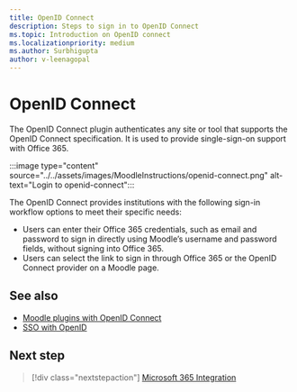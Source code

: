 ```yaml
---
title: OpenID Connect
description: Steps to sign in to OpenID Connect
ms.topic: Introduction on OpenID connect
ms.localizationpriority: medium
ms.author: Surbhigupta
author: v-leenagopal
---
```


# OpenID Connect

The OpenID Connect plugin authenticates any site or tool that supports the OpenID Connect specification. It is used to provide single-sign-on support with Office 365.

:::image type="content" source="../../assets/images/MoodleInstructions/openid-connect.png" alt-text="Login to openid-connect":::

The OpenID Connect provides institutions with the following sign-in workflow options to meet their specific needs:

* Users can enter their Office 365 credentials, such as email and password to sign in directly using Moodle’s username and password fields, without signing into Office 365.
* Users can select the link to sign in through Office 365 or the OpenID Connect provider on a Moodle page.

## See also

* [Moodle plugins with OpenID Connect](https://moodle.org/plugins/auth_oidc)
* [SSO with OpenID](https://www.youtube.com/watch?v=pYSm935CB_I&list=PLwy6L92VmGgnykLBOhIsp1g6i0kijVA2n&t=4s)

## Next step

> [!div class="nextstepaction"]
> [Microsoft 365 Integration](/teamblog)
